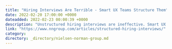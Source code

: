 ```yaml
---
title: "Hiring Interviews Are Terrible - Smart UX Teams Structure Them"
date: 2022-02-20 17:00:00 +0000
dateadded: 2022-02-23 00:00:39 +0000
description: "Unstructured hiring interviews are ineffective. Smart UX teams use structured interviewing to evaluate job applicants with more accuracy and less bias."
link: "https://www.nngroup.com/articles/structured-hiring-interviews/"
category:
directory: _directory/nielsen-norman-group.md
---
```

